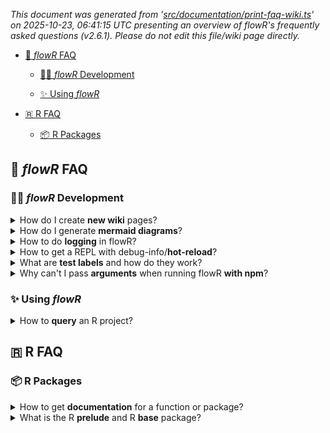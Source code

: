_This document was generated from '[src/documentation/print-faq-wiki.ts](https://github.com/flowr-analysis/flowr/tree/main//src/documentation/print-faq-wiki.ts)' on 2025-10-23, 06:41:15 UTC presenting an overview of flowR's frequently asked questions (v2.6.1). Please do not edit this file/wiki page directly._
	
	
- [💮 *flowR* FAQ](#____flowR__FAQ)
  - [🧑‍💻 <i>flowR</i> Development](#_______i_flowR__i__Development)  
    
  - [✨ Using <i>flowR</i>](#__Using__i_flowR__i_)  
    
- [🇷 R FAQ](#___R_FAQ)
  - [📦 R Packages](#___R_Packages)  
    
		

<h2 id="____i_flowR__i__FAQ">💮 <i>flowR</i> FAQ</h2>

<h3 id="_______i_flowR__i__Development">🧑‍💻 <i>flowR</i> Development</h3>


<details><summary>How do I create <b>new wiki</b> pages?</summary>

To create an automatically generated wiki page, you can follow these steps:
- Create a new file in `src/documentation` with a name like `print-my-page-wiki.ts`.
- Add a new wiki generation script to the [`./package.json`](https://github.com/flowr-analysis/flowr/tree/main/./package.json). You can copy one of the existing ones of the form `"wiki:my-page": "ts-node src/documentation/print-my-page-wiki.ts"`.
- Add the wiki generation script to the `broken-links-and-wiki.yml` GitHub workflow file to enable automatic generation through the CI. You can copy one of the existing ones of the form `update_page wiki/"My page" wiki:my-page`.

You can test your page by piping the wiki generation script to a file. For example, you can run the following command:

```shell
npm run --silent wiki:my-page > __my-page.md
```


Remember not to commit this file, as it's only meant for testing.

</details>
    


<details><summary>How do I generate <b>mermaid diagrams</b>?</summary>

There are several ways to generate mermaid diagrams based on the input data that you want to use.
- From the AST (abstract syntax tree): [`./src/util/mermaid/ast.ts`](https://github.com/flowr-analysis/flowr/tree/main/./src/util/mermaid/ast.ts)
- From the CFG (control flow graph): [`./src/util/mermaid/cfg.ts`](https://github.com/flowr-analysis/flowr/tree/main/./src/util/mermaid/cfg.ts)
- From the DFG (dataflow graph): [`./src/util/mermaid/dfg.ts`](https://github.com/flowr-analysis/flowr/tree/main/./src/util/mermaid/dfg.ts)

</details>
    


<details><summary>How to do <b>logging</b> in flowR?</summary>

Check out the [Logging Section in the Linting and Testing wiki page](https://github.com/flowr-analysis/flowr/wiki/Linting-and-Testing#logging) for more information on how to do logging in *flowR*.

</details>
    


<details><summary>How to get a REPL with debug-info/<b>hot-reload</b>?</summary>

To enter the development repl, execute `npm run main-dev` in contrast to `npm run flowr` 
	this will use an unminified build (keeping debug info) and also watches the source files for changes.
	In case of a change, this mode automatically recompiles.
	Please note, that this may have negative performance implications (so do not use this for e.g., benchmarking).

</details>
    


<details><summary>What are <b>test labels</b> and how do they work?</summary>

Tests are labeled based on the *flowR* capabilities that they test for. 
The list of supported capabilities can be found on the [Capabilities](https://github.com/flowr-analysis/flowr/wiki/Capabilities) wiki page. 
For more extensive information on test labels, see the [test labels wiki section](https://github.com/flowr-analysis/flowr/wiki/Linting-and-Testing#test-labels).

</details>
    


<details><summary>Why can't I pass <b>arguments</b> when running flowR <b>with npm</b>?</summary>

With `npm` you have to pass arguments in a specific way. The `--` operator is used to separate the `npm` arguments from the script arguments. For example, if you want to run `flowR` with the `--help` argument, you can use the following command:

```shell
npm run flowR -- --help
```

</details>
    

<h3 id="__Using__i_flowR__i_">✨ Using <i>flowR</i></h3>


<details><summary>How to <b>query</b> an R project?</summary>

For this you can use flowR's [Query API](https://github.com/flowr-analysis/flowr/wiki/Query-API).
If you want to create your own project using flowR as a library, check out the 
[flowr-analysis/query-project-sample](https://github.com/flowr-analysis/query-project-sample) repository for an example project setup.

</details>
    



<h2 id="___R_FAQ">🇷 R FAQ</h2>

<h3 id="___R_Packages">📦 R Packages</h3>


<details><summary>How to get <b>documentation</b> for a function or package?</summary>

There are a couple of ways to get documentation for a function or package. 

🖥️ Firstly, if you have already installed the package the function originated from you can simply run `?<package name>::<function name>` in an R session to print the 
relevant documentation. If you don't know the origin of the package, you can use 
`??<function name>` in an R shell to fuzzy find all documentations containing 
`<function name>` or something similar. 

🌐 Secondly, if you don't have or don't want to install the package you can simply google the fully qualified name of the function. Good sources include [`rdrr.io`](https://rdrr.io/)
or [`rdocumentation.org`](https://rdocumentation.org/). Additionally, the package documentation PDF can also
be downloaded directly from [`cran`](https://cran.r-project.org/).

</details>
    


<details><summary>What is the R <b>prelude</b> and R <b>base</b> package?</summary>

The base package contains lots of base functions like `source` for example. 
The R prelude includes the base package along with several other packages.
Packages that were loaded by the prelude can be called without prefixing the 
function call with the package name and the `::` operator. 

The packages loaded by the R prelude can be seen in the `attached base packages` 
sections in the output of `sessionInfo()`.

</details>
